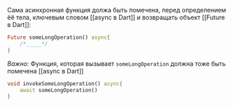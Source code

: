 Сама асинхронная функция должа быть помечена, перед определением ёё тела, ключевым словом [[async в Dart]] и возвращать объект [[Future в Dart]]:
```dart
Future someLongOperation() async{
	/*_____*/
}
```

*Важно*: Функция, которая вызывает `someLongOperation` должна тоже быть помечена [[async в Dart]]
```dart
void invokeSomeLongOperation() async{
	await someLongOperation()
}
```

